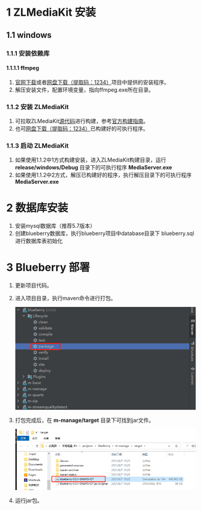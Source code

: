 # 1 ZLMediaKit 安装

## 1.1 windows

### 1.1.1 安装依赖库

#### 1.1.1.1 ffmpeg

1. [官网下载](https://ffmpeg.en.softonic.com/download)或者[网盘下载（提取码：1234）](https://pan.baidu.com/s/1CoF6KzcB2oETtXsWK7gE-g)项目中提供的安装程序。
2. 解压安装文件，配置环境变量，指向ffmpeg.exe所在目录。

### 1.1.2 安装 ZLMediaKit

1. 可拉取ZLMediaKit[源代码](https://github.com/ZLMediaKit/ZLMediaKit)进行构建，参考[官方构建指南](https://github.com/ZLMediaKit/ZLMediaKit/wiki/%E5%BF%AB%E9%80%9F%E5%BC%80%E5%A7%8B)。
2. 也可[网盘下载（提取码：1234）](https://pan.baidu.com/s/1-BF6f5e3TbH1whuwclNsCA)已构建好的可执行程序。

### 1.1.3 启动 ZLMediaKit

1. 如果使用1.1.2中1方式构建安装，进入ZLMediaKit构建目录，运行 **release/windows/Debug** 目录下的可执行程序 **MediaServer.exe**
2. 如果使用1.1.2中2方式，解压已构建好的程序，执行解压目录下的可执行程序 **MediaServer.exe**

# 2 数据库安装
1. 安装mysql数据库（推荐5.7版本）
2. 创建blueberry数据库，执行blueberry项目中database目录下 blueberry.sql 进行数据库表初始化

# 3 Blueberry 部署

1. 更新项目代码。

2. 进入项目目录，执行maven命令进行打包。

   ![](./resources/images/blueberry-package.png)

3. 打包完成后，在 **m-manage/target** 目录下可找到jar文件。

   ![](./resources/images/blueberry-jar.png)

4. 运行jar包。
